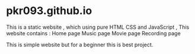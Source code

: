 # pkr093.github.io

This is a static website , which using pure HTML CSS and JavaScript
,
This website contains :
Home page
Music page
Movie page
Recording page

This is simple website but for a beginner this is best project.
